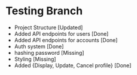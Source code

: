 # Testing Branch
* Project Structure [Updated]
* Added API endpoints for users [Done]
* Added API endpoints for accounts [Done]
* Auth system [Done]
* hashing password [Missing]
* Styling [Missing]
* Added {Display, Update, Cancel profile} [Done]